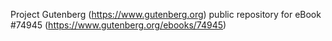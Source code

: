 Project Gutenberg (https://www.gutenberg.org) public repository for
eBook #74945 (https://www.gutenberg.org/ebooks/74945)
